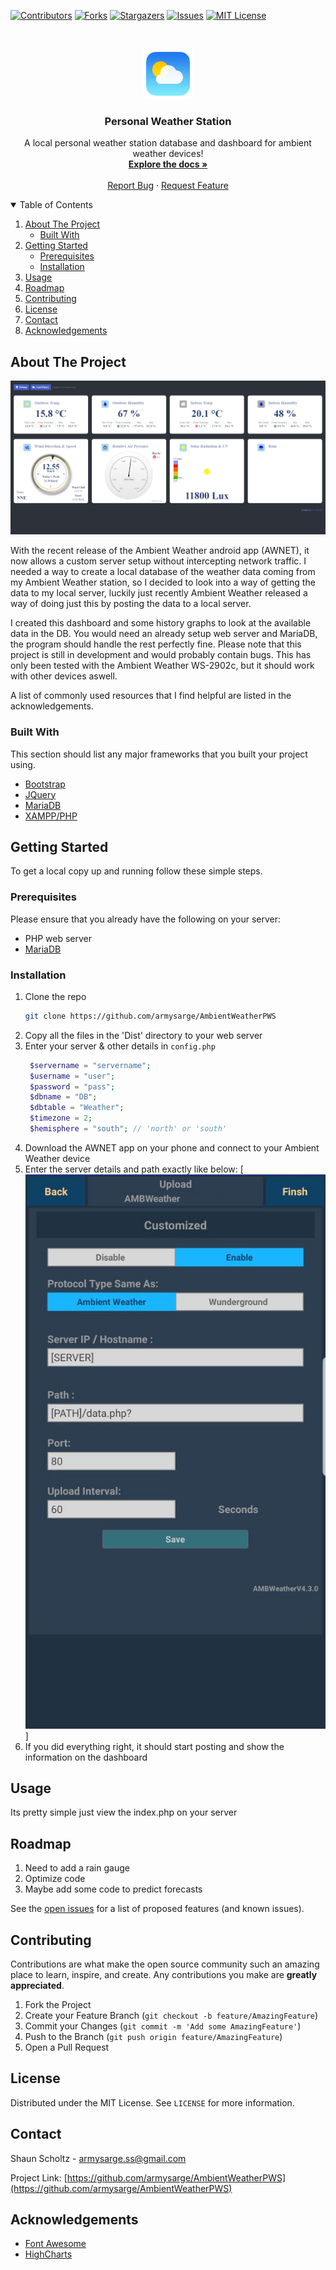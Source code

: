 [![Contributors][contributors-shield]][contributors-url]
[![Forks][forks-shield]][forks-url]
[![Stargazers][stars-shield]][stars-url]
[![Issues][issues-shield]][issues-url]
[![MIT License][license-shield]][license-url]

<br />
<p align="center">
  <a href="https://github.com/armysarge/AmbientWeatherPWS">
    <img src="images/logo.png" alt="Logo" width="80" height="80">
  </a>

  <h3 align="center">Personal Weather Station</h3>

  <p align="center">
    A local personal weather station database and dashboard for ambient weather devices!
    <br />
    <a href="https://github.com/armysarge/AmbientWeatherPWS"><strong>Explore the docs »</strong></a>
    <br />
    <br />
    <!--<a href="https://github.com/armysarge/AmbientWeatherPWS">View Demo</a>
    ·-->
    <a href="https://github.com/armysarge/AmbientWeatherPWS/issues">Report Bug</a>
    ·
    <a href="https://github.com/armysarge/AmbientWeatherPWS/issues">Request Feature</a>
  </p>
</p>

<details open="open">
  <summary>Table of Contents</summary>
  <ol>
    <li>
      <a href="#about-the-project">About The Project</a>
      <ul>
        <li><a href="#built-with">Built With</a></li>
      </ul>
    </li>
    <li>
      <a href="#getting-started">Getting Started</a>
      <ul>
        <li><a href="#prerequisites">Prerequisites</a></li>
        <li><a href="#installation">Installation</a></li>
      </ul>
    </li>
    <li><a href="#usage">Usage</a></li>
    <li><a href="#roadmap">Roadmap</a></li>
    <li><a href="#contributing">Contributing</a></li>
    <li><a href="#license">License</a></li>
    <li><a href="#contact">Contact</a></li>
    <li><a href="#acknowledgements">Acknowledgements</a></li>
  </ol>
</details>



<!-- ABOUT THE PROJECT -->
## About The Project

[![Product Name Screen Shot][product-screenshot]](https://github.com/armysarge/AmbientWeatherPWS)

With the recent release of the Ambient Weather android app (AWNET), it now allows a custom server setup without intercepting network traffic.
I needed a way to create a local database of the weather data coming from my Ambient Weather station, so I decided to look into a way of getting
the data to my local server, luckily just recently Ambient Weather released a way of doing just this by posting the data to a local server.

I created this dashboard and some history graphs to look at the available data in the DB.
You would need an already setup web server and MariaDB, the program should handle the rest perfectly fine.
Please note that this project is still in development and would probably contain bugs.
This has only been tested with the Ambient Weather WS-2902c, but it should work with other devices aswell.

A list of commonly used resources that I find helpful are listed in the acknowledgements.

### Built With

This section should list any major frameworks that you built your project using.
* [Bootstrap](https://getbootstrap.com)
* [JQuery](https://jquery.com)
* [MariaDB](https://mariadb.org)
* [XAMPP/PHP](https://www.apachefriends.org/index.html)


<!-- GETTING STARTED -->
## Getting Started

To get a local copy up and running follow these simple steps.

### Prerequisites

Please ensure that you already have the following on your server:
* PHP web server
* [MariaDB](https://mariadb.org)

### Installation

1. Clone the repo
   ```sh
   git clone https://github.com/armysarge/AmbientWeatherPWS
   ```
3. Copy all the files in the 'Dist' directory to your web server
4. Enter your server & other details in `config.php`
   ```PHP
    $servername = "servername";
    $username = "user";
    $password = "pass";
    $dbname = "DB";
    $dbtable = "Weather";
    $timezone = 2;
    $hemisphere = "south"; // 'north' or 'south'
   ```
5. Download the AWNET app on your phone and connect to your Ambient Weather device 
6. Enter the server details and path exactly like below:
  [![Awnet][awnet-screenshot]]
7. If you did everything right, it should start posting and show the information on the dashboard


<!-- USAGE EXAMPLES -->
## Usage

Its pretty simple just view the index.php on your server

<!-- ROADMAP -->
## Roadmap

1. Need to add a rain gauge
2. Optimize code
3. Maybe add some code to predict forecasts

See the [open issues](https://github.com/armysarge/AmbientWeatherPWS/issues) for a list of proposed features (and known issues).



<!-- CONTRIBUTING -->
## Contributing

Contributions are what make the open source community such an amazing place to learn, inspire, and create. Any contributions you make are **greatly appreciated**.

1. Fork the Project
2. Create your Feature Branch (`git checkout -b feature/AmazingFeature`)
3. Commit your Changes (`git commit -m 'Add some AmazingFeature'`)
4. Push to the Branch (`git push origin feature/AmazingFeature`)
5. Open a Pull Request



<!-- LICENSE -->
## License

Distributed under the MIT License. See `LICENSE` for more information.



<!-- CONTACT -->
## Contact

Shaun Scholtz - armysarge.ss@gmail.com

Project Link: [https://github.com/armysarge/AmbientWeatherPWS](https://github.com/armysarge/AmbientWeatherPWS)



<!-- ACKNOWLEDGEMENTS -->
## Acknowledgements
* [Font Awesome](https://fontawesome.com)
* [HighCharts](https://www.highcharts.com)





<!-- MARKDOWN LINKS & IMAGES -->
<!-- https://www.markdownguide.org/basic-syntax/#reference-style-links -->
[contributors-shield]: https://img.shields.io/github/contributors/armysarge/AmbientWeatherPWS.svg?style=for-the-badge
[contributors-url]: https://github.com/armysarge/AmbientWeatherPWS/graphs/contributors
[forks-shield]: https://img.shields.io/github/forks/armysarge/AmbientWeatherPWS.svg?style=for-the-badge
[forks-url]: https://github.com/armysarge/AmbientWeatherPWS/network/members
[stars-shield]: https://img.shields.io/github/stars/armysarge/AmbientWeatherPWS.svg?style=for-the-badge
[stars-url]: https://github.com/armysarge/AmbientWeatherPWS/stargazers
[issues-shield]: https://img.shields.io/github/issues/armysarge/AmbientWeatherPWS.svg?style=for-the-badge
[issues-url]: https://github.com/armysarge/AmbientWeatherPWS/issues
[license-shield]: https://img.shields.io/github/license/armysarge/AmbientWeatherPWS.svg?style=for-the-badge
[license-url]: https://github.com/armysarge/AmbientWeatherPWS/blob/main/LICENSE
[product-screenshot]: images/screenshot.PNG
[awnet-screenshot]: images/awnet.jpeg
